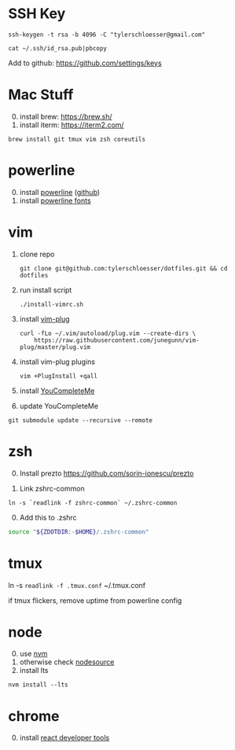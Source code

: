 # SSH Key

```
ssh-keygen -t rsa -b 4096 -C "tylerschloesser@gmail.com"
```

```
cat ~/.ssh/id_rsa.pub|pbcopy
```

Add to github: https://github.com/settings/keys

# Mac Stuff

0. install brew: https://brew.sh/
1. install iterm: https://iterm2.com/

```
brew install git tmux vim zsh coreutils
```

# powerline

0. install [powerline](https://powerline.readthedocs.io/en/latest/) ([github](https://github.com/powerline/powerline))
0. install [powerline fonts](https://github.com/powerline/fonts)

# vim

1. clone repo
    ```
    git clone git@github.com:tylerschloesser/dotfiles.git && cd dotfiles
    ```
2. run install script
    ```
    ./install-vimrc.sh
    ```
3. install [vim-plug](https://github.com/junegunn/vim-plug)
    ```
    curl -fLo ~/.vim/autoload/plug.vim --create-dirs \
        https://raw.githubusercontent.com/junegunn/vim-plug/master/plug.vim
    ```
4. install vim-plug plugins
    ```
    vim +PlugInstall +qall
    ```
5. install [YouCompleteMe](https://github.com/Valloric/YouCompleteMe#installation)

6. update YouCompleteMe

```
git submodule update --recursive --remote
```



# zsh

0. Install prezto https://github.com/sorin-ionescu/prezto

0. Link zshrc-common

```
ln -s `readlink -f zshrc-common` ~/.zshrc-common
```

0. Add this to .zshrc

```sh
source "${ZDOTDIR:-$HOME}/.zshrc-common"
```

# tmux

ln -s `readlink -f .tmux.conf` ~/.tmux.conf

if tmux flickers, remove uptime from powerline config

# node

0. use [nvm](https://github.com/nvm-sh/nvm)
0. otherwise check [nodesource](https://github.com/nodesource/distributions/blob/master/README.md)
0. install lts
```
nvm install --lts
```

# chrome

0. install [react developer tools](https://chrome.google.com/webstore/detail/react-developer-tools/fmkadmapgofadopljbjfkapdkoienihi?hl=en)

